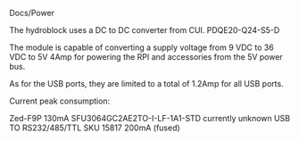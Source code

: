 Docs/Power

The hydroblock uses a DC to DC converter from CUI. PDQE20-Q24-S5-D

The module is capable of converting a supply voltage from 9 VDC to 36 VDC to 5V 4Amp for powering the RPI and accessories from the 5V power bus.

As for the USB ports, they are limited to a total of 1.2Amp for all USB ports.

Current peak consumption:

Zed-F9P 130mA
SFU3064GC2AE2TO-I-LF-1A1-STD currently unknown
USB TO RS232/485/TTL SKU 15817 200mA (fused)
